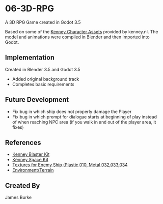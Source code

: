 # 06-3D-RPG

A 3D RPG Game created in Godot 3.5

Based on some of the [Kenney Character Assets](https://www.kenney.nl/) provided by kenney.nl. The model and animations were compiled in Blender and then imported into Godot.

## Implementation

Created in Blender 3.5 and Godot 3.5

- Added original background track
- Completes basic requirements


## Future Development
-  Fix bug in which ship does not properly damage the Player
-  Fix bug in which prompt for dialogue starts at beginning of play instead of when reaching NPC area (if you walk in and out of the player area, it fixes)


## References
* [Kenney Blaster Kit](https://www.kenney.nl/assets/blaster-kit)
* [Kenney Space Kit](https://www.kenney.nl/assets/space-kit)
* [ Textures for Enemy Ship (Plastic 010, Metal 032,033,034 ](https://ambientcg.com/)
* [Environment/Terrain](vhttps://www.patreon.com/posts/blender-export-16916038)


## Created By

James Burke
